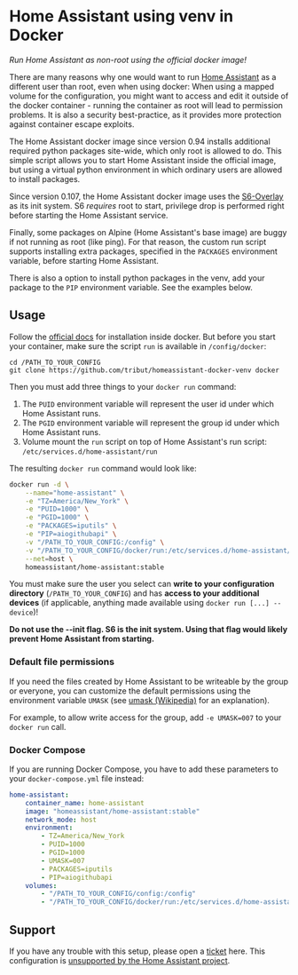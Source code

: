 # Home Assistant using venv in Docker

*Run Home Assistant as non-root using the official docker image!*

There are many reasons why one would want to run [Home Assistant] as a different user than root, even when using docker:
When using a mapped volume for the configuration, you might want to access and edit it outside of the docker container - running the container as root will lead to permission problems. It is also a security best-practice, as it provides more protection against container escape exploits.

The Home Assistant docker image since version 0.94 installs additional required python packages site-wide, which only root is allowed to do. This simple script allows you to start Home Assistant inside the official image, but using a virtual python environment in which ordinary users are allowed to install packages.

Since version 0.107, the Home Assistant docker image uses the [S6-Overlay](https://github.com/just-containers/s6-overlay) as its init system. S6 _requires_ root to start, privilege drop is performed right before starting the Home Assistant service.

Finally, some packages on Alpine (Home Assistant's base image) are buggy if not running as root (like ping). For that reason, the custom run script supports installing extra packages, specified in the `PACKAGES` environment variable, before starting Home Assistant.

There is also a option to install python packages in the venv, add your package to the `PIP` environment variable. See the examples below.

## Usage

Follow the [official docs] for installation inside docker. But before you start your container, make sure the script `run` is available in `/config/docker`:

    cd /PATH_TO_YOUR_CONFIG
    git clone https://github.com/tribut/homeassistant-docker-venv docker

Then you must add three things to your `docker run` command:

1. The `PUID` environment variable will represent the user id under which Home Assistant runs.
1. The `PGID` environment variable will represent the group id under which Home Assistant runs.
1. Volume mount the `run` script on top of Home Assistant's run script: `/etc/services.d/home-assistant/run`

The resulting `docker run` command would look like:

```sh
docker run -d \
    --name="home-assistant" \
    -e "TZ=America/New_York" \
    -e "PUID=1000" \
    -e "PGID=1000" \
    -e "PACKAGES=iputils" \
    -e "PIP=aiogithubapi" \
    -v "/PATH_TO_YOUR_CONFIG:/config" \
    -v "/PATH_TO_YOUR_CONFIG/docker/run:/etc/services.d/home-assistant/run" \
    --net=host \
    homeassistant/home-assistant:stable
```

You must make sure the user you select can **write to your configuration directory** (`/PATH_TO_YOUR_CONFIG`) and has **access to your additional devices** (if applicable, anything made available using `docker run [...] --device`)!

**Do not use the --init flag. S6 is the init system. Using that flag would likely prevent Home Assistant from starting.**

### Default file permissions

If you need the files created by Home Assistant to be writeable by the group or everyone, you can customize the default permissions using the environment variable `UMASK` (see [umask (Wikipedia)](https://en.wikipedia.org/wiki/Umask) for an explanation).

For example, to allow write access for the group, add `-e UMASK=007` to your `docker run` call.

### Docker Compose

If you are running Docker Compose, you have to add these parameters to your `docker-compose.yml` file instead:

```yaml
home-assistant:
    container_name: home-assistant
    image: "homeassistant/home-assistant:stable"
    network_mode: host
    environment:
        - TZ=America/New_York
        - PUID=1000
        - PGID=1000
        - UMASK=007
        - PACKAGES=iputils
        - PIP=aiogithubapi
    volumes:
        - "/PATH_TO_YOUR_CONFIG/config:/config"
        - "/PATH_TO_YOUR_CONFIG/docker/run:/etc/services.d/home-assistant/run"
```

## Support

If you have any trouble with this setup, please open a [ticket] here. This configuration is [unsupported by the Home Assistant project](https://github.com/home-assistant/home-assistant/issues/24397#issuecomment-527446679).

[Home Assistant]: https://www.home-assistant.io/
[official docs]: https://www.home-assistant.io/docs/installation/docker/
[ticket]: https://github.com/tribut/homeassistant-docker-venv/issues
